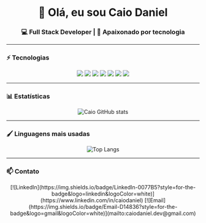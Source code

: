 <!-- Banner principal -->
<h1 align="center">👋 Olá, eu sou <strong>Caio Daniel</strong></h1>
<h3 align="center">💻 Full Stack Developer | 🚀 Apaixonado por tecnologia</h3>

---

### ⚡ Tecnologias
<div align="center">
<img src="https://img.shields.io/badge/React-61DAFB?style=for-the-badge&logo=react&logoColor=white" />
<img src="https://img.shields.io/badge/Laravel-FF2D20?style=for-the-badge&logo=laravel&logoColor=white" />
<img src="https://img.shields.io/badge/PHP-777BB4?style=for-the-badge&logo=php&logoColor=white" />
<img src="https://img.shields.io/badge/JavaScript-F7DF1E?style=for-the-badge&logo=javascript&logoColor=black" />
<img src="https://img.shields.io/badge/Spring Boot-6DB33F?style=for-the-badge&logo=springboot&logoColor=white" />
<img src="https://img.shields.io/badge/Docker-2496ED?style=for-the-badge&logo=docker&logoColor=white" />
<img src="https://img.shields.io/badge/MySQL-005C84?style=for-the-badge&logo=mysql&logoColor=white" />
</div>

---

### 📊 Estatísticas
<div align="center">

![Caio GitHub stats](https://github-readme-stats.vercel.app/api?username=CaioSouzx00&show_icons=true&theme=react&hide_border=true&border_radius=15)

</div>

---

### 🖌️ Linguagens mais usadas
<div align="center">

![Top Langs](https://github-readme-stats.vercel.app/api/top-langs/?username=CaioSouzx00&layout=compact&theme=react&hide_border=true&border_radius=15)

</div>

---

### 📫 Contato
<div align="center">
[![LinkedIn](https://img.shields.io/badge/LinkedIn-0077B5?style=for-the-badge&logo=linkedin&logoColor=white)](https://www.linkedin.com/in/caiodaniel)
[![Email](https://img.shields.io/badge/Email-D14836?style=for-the-badge&logo=gmail&logoColor=white)](mailto:caiodaniel.dev@gmail.com)
</div>
